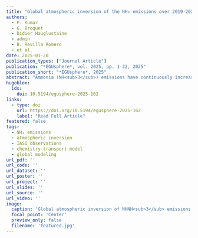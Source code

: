 ```yaml
---
title: "Global atmospheric inversion of the NH₃ emissions over 2019-2022 using the LMDZ-INCA chemistry-transport model and the IASI NH₃ observations"
authors:
  - P. Kumar
  - G. Broquet
  - Didier Hauglustaine
  - admin
  - B. Revilla Romero
  - et al.
date: 2025-01-20
publication_types: ["Journal Article"]
publication: "*EGUsphere*, vol. 2025, pp. 1-32, 2025"
publication_short: "*EGUsphere*, 2025"
abstract: "Ammonia (NH<sub>3</sub>) emissions have continuously increased due to extensive fertilizer usage in agriculture and increasing production of manure and livestock. However, the current NH<sub>3</sub> emission inventories exhibit large uncertainties at all the spatiotemporal scales. We provide atmospheric inversion estimates of the global NH<sub>3</sub> emissions over 2019–2022 at 1.27°×2.5° horizontal and daily (at 10-day scale) resolution. We use IASI-ANNI-NH3-v4 satellite observations, simulations of NH<sub>3</sub> concentrations with chemistry-transport model LMDZ-INCA, and finite difference mass-balance approach for inversions of global NH<sub>3</sub> emissions. We take advantage of the averaging kernels provided in IASI-ANNI-NH3-v4 dataset, by applying them consistently to LMDZ-INCA NH<sub>3</sub> simulations for comparison to the observations and then to invert emissions. The average global anthropogenic NH<sub>3</sub> emissions over 2019–2022 is estimated as ~98 (95–101) Tg/yr, which is ~63 % (~57 %–68 %) higher than the prior CEDS inventory’s anthropogenic NH<sub>3</sub> emissions and significantly higher than two other global inventories: CAMS’s anthropogenic NH<sub>3</sub> emissions (by a factor of ~1.9) and CAMEO’s agricultural and natural soil NH<sub>3</sub> emissions (by ~1.4 times). The global and regional budgets are mostly within the range of other inversion estimates. The analysis provides confidence in their seasonal variability and continental to regional scale budgets. Our analysis shows a ~4 % to ~33 % rise in NH<sub>3</sub> emissions during COVID-19 lockdowns in 2020 across regions. However, this rise is probably due to a decrease in atmospheric NH<sub>3</sub> sinks due to decline in NOx and SO2 emissions during the lockdowns."
hugoblox:
  ids:
    doi: 10.5194/egusphere-2025-162
links:
  - type: doi
    url: https://doi.org/10.5194/egusphere-2025-162
    label: "Read Full Article"
featured: false
tags:
  - NH₃ emissions
  - atmospheric inversion
  - IASI observations
  - chemistry-transport model
  - global modeling
url_pdf: ''
url_code: ''
url_dataset: ''
url_poster: ''
url_project: ''
url_slides: ''
url_source: ''
url_video: ''
image:
  caption: 'Global atmospheric inversion of NHNH<sub>3</sub> emissions using LMDZ-INCA model and IASI observations'
  focal_point: 'Center'
  preview_only: false
  filename: 'featured.jpg'
---
```

